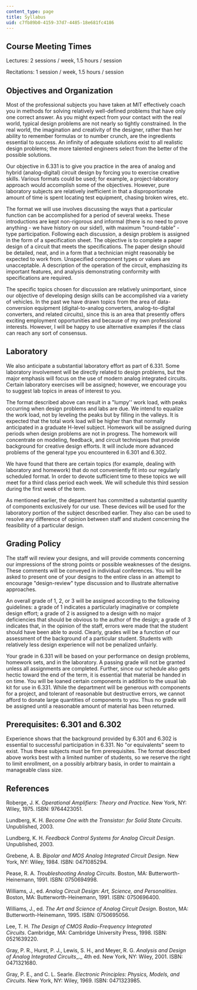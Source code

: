```yaml
---
content_type: page
title: Syllabus
uid: c7fb89b0-4159-37d7-4485-18e681fc4186
---
```


Course Meeting Times
--------------------

Lectures: 2 sessions / week, 1.5 hours / session

Recitations: 1 session / week, 1.5 hours / session

Objectives and Organization
---------------------------

Most of the professional subjects you have taken at MIT effectively coach you in methods for solving relatively well-defined problems that have only one correct answer. As you might expect from your contact with the real world, typical design problems are not nearly so tightly constrained. In the real world, the imagination and creativity of the designer, rather than her ability to remember formulas or to number crunch, are the ingredients essential to success. An infinity of adequate solutions exist to all realistic design problems; the more talented engineers select from the better of the possible solutions.

Our objective in 6.331 is to give you practice in the area of analog and hybrid (analog-digital) circuit design by forcing you to exercise creative skills. Various formats could be used; for example, a project-laboratory approach would accomplish some of the objectives. However, pure laboratory subjects are relatively inefficient in that a disproportionate amount of time is spent locating test equipment, chasing broken wires, etc.

The format we will use involves discussing the ways that a particular function can be accomplished for a period of several weeks. These introductions are kept non-rigorous and informal (there is no need to prove anything - we have history on our side!), with maximum "round-table" - type participation. Following each discussion, a design problem is assigned in the form of a specification sheet. The objective is to complete a paper design of a circuit that meets the specifications. The paper design should be detailed, neat, and in a form that a technician might reasonably be expected to work from. Unspecified component types or values are unacceptable. A description of the operation of the circuit, emphasizing its important features, and analysis demonstrating conformity with specifications are required.

The specific topics chosen for discussion are relatively unimportant, since our objective of developing design skills can be accomplished via a variety of vehicles. In the past we have drawn topics from the area of data-conversion equipment (digital-to-analog converters, analog-to-digital converters, and related circuits), since this is an area that presently offers exciting employment opportunities and because of my own professional interests. However, I will be happy to use alternative examples if the class can reach any sort of consensus.

Laboratory
----------

We also anticipate a substantial laboratory effort as part of 6.331. Some laboratory involvement will be directly related to design problems, but the major emphasis will focus on the use of modern analog integrated circuits. Certain laboratory exercises will be assigned; however, we encourage you to suggest lab topics in areas of interest to you.

The format described above can result in a "lumpy'' work load, with peaks occurring when design problems and labs are due. We intend to equalize the work load, not by leveling the peaks but by filling in the valleys. It is expected that the total work load will be higher than that normally anticipated in a graduate H-level subject. Homework will be assigned during periods when design problems are not in progress. The homework will concentrate on modeling, feedback, and circuit techniques that provide background for creative design efforts. It will include more advanced problems of the general type you encountered in 6.301 and 6.302.

We have found that there are certain topics (for example, dealing with laboratory and homework) that do not conveniently fit into our regularly scheduled format. In order to devote sufficient time to these topics we will meet for a third class period each week. We will schedule this third session during the first week of the term.

As mentioned earlier, the department has committed a substantial quantity of components exclusively for our use. These devices will be used for the laboratory portion of the subject described earlier. They also can be used to resolve any difference of opinion between staff and student concerning the feasibility of a particular design.

Grading Policy
--------------

The staff will review your designs, and will provide comments concerning our impressions of the strong points or possible weaknesses of the designs. These comments will be conveyed in individual conferences. You will be asked to present one of your designs to the entire class in an attempt to encourage "design-review" type discussion and to illustrate alternative approaches.

An overall grade of 1, 2, or 3 will be assigned according to the following guidelines: a grade of 1 indicates a particularly imaginative or complete design effort; a grade of 2 is assigned to a design with no major deficiencies that should be obvious to the author of the design; a grade of 3 indicates that, in the opinion of the staff, errors were made that the student should have been able to avoid. Clearly, grades will be a function of our assessment of the background of a particular student. Students with relatively less design experience will not be penalized unfairly.

Your grade in 6.331 will be based on your performance on design problems, homework sets, and in the laboratory. A passing grade will not be granted unless all assignments are completed. Further, since our schedule also gets hectic toward the end of the term, it is essential that material be handed in on time. You will be loaned certain components in addition to the usual lab kit for use in 6.331. While the department will be generous with components for a project, and tolerant of reasonable but destructive errors, we cannot afford to donate large quantities of components to you. Thus no grade will be assigned until a reasonable amount of material has been returned.

Prerequisites: 6.301 and 6.302
------------------------------

Experience shows that the background provided by 6.301 and 6.302 is essential to successful participation in 6.331. No "or equivalents" seem to exist. Thus these subjects must be firm prerequisites. The format described above works best with a limited number of students, so we reserve the right to limit enrollment, on a possibly arbitrary basis, in order to maintain a manageable class size.

References
----------

Roberge, J. K. _Operational Amplifiers: Theory and Practice_. New York, NY: Wiley, 1975. ISBN: 9764423051.

Lundberg, K. H. _Become One with the Transistor: for Solid State Circuits_. Unpublished, 2003.

Lundberg, K. H. _Feedback Control Systems for Analog Circuit Design_. Unpublished, 2003.

Grebene, A. B. _Bipolar and MOS Analog Integrated Circuit Design_. New York, NY: Wiley, 1984. ISBN: 0471085294.

Pease, R. A. _Troubleshooting Analog Circuits_. Boston, MA: Butterworth-Heinemann, 1991. ISBN: 0750694998.

Williams, J., ed. _Analog Circuit Design: Art, Science, and Personalities_. Boston, MA: Butterworth-Heinemann, 1991. ISBN: 0750696400.

Williams, J., ed. _The Art and Science of Analog Circuit Design_. Boston, MA: Butterworth-Heinemann, 1995. ISBN: 0750695056.

Lee, T. H. _The Design of CMOS Radio-Frequency Integrated Circuits_. Cambridge, MA: Cambridge University Press, 1998. ISBN: 0521639220.

Gray, P. R., Hurst, P. J., Lewis, S. H., and Meyer, R. G. _Analysis and Design of Analog Integrated Circuits__._ 4th ed. New York, NY: Wiley, 2001. ISBN: 0471321680.

Gray, P. E., and C. L. Searle. _Electronic Principles: Physics, Models, and Circuits_. New York, NY: Wiley, 1969. ISBN: 0471323985.